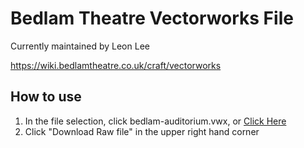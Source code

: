 # Bedlam Theatre Vectorworks File

Currently maintained by Leon Lee

https://wiki.bedlamtheatre.co.uk/craft/vectorworks

## How to use
1. In the file selection, click bedlam-auditorium.vwx, or [Click Here](/bedlam-auditorium.vwx)
2. Click "Download Raw file" in the upper right hand corner
